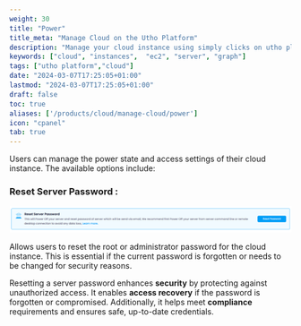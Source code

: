 ```yaml
---
weight: 30
title: "Power"
title_meta: "Manage Cloud on the Utho Platform"
description: "Manage your cloud instance using simply clicks on utho platform"
keywords: ["cloud", "instances",  "ec2", "server", "graph"]
tags: ["utho platform","cloud"]
date: "2024-03-07T17:25:05+01:00"
lastmod: "2024-03-07T17:25:05+01:00"
draft: false
toc: true
aliases: ['/products/cloud/manage-cloud/power']
icon: "cpanel"
tab: true
---
```

Users can manage the power state and access settings of their cloud instance. The available options include:

### Reset Server Password :

![1744089455691](image/index/1744089455691.png)

Allows users to reset the root or administrator password for the cloud instance. This is essential if the current password is forgotten or needs to be changed for security reasons.

Resetting a server password enhances **security** by protecting against unauthorized access. It enables **access recovery** if the password is forgotten or compromised. Additionally, it helps meet **compliance** requirements and ensures safe, up-to-date credentials.
